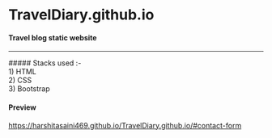 # TravelDiary.github.io
#### Travel blog static website
<hr>
##### Stacks used :-<br>
1) HTML <br>
2) CSS <br>
3) Bootstrap <br>

#### Preview
https://harshitasaini469.github.io/TravelDiary.github.io/#contact-form
